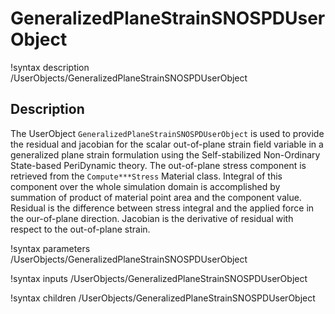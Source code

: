 # GeneralizedPlaneStrainSNOSPDUserObject

!syntax description /UserObjects/GeneralizedPlaneStrainSNOSPDUserObject

## Description

The UserObject `GeneralizedPlaneStrainSNOSPDUserObject` is used to provide the residual and jacobian for the scalar out-of-plane strain field variable in a generalized plane strain formulation using the Self-stabilized Non-Ordinary State-based PeriDynamic theory. The out-of-plane stress component is retrieved from the `Compute***Stress` Material class. Integral of this component over the whole simulation domain is accomplished by summation of product of material point area and the component value. Residual is the difference between stress integral and the applied force in the our-of-plane direction. Jacobian is the derivative of residual with respect to the out-of-plane strain.

!syntax parameters /UserObjects/GeneralizedPlaneStrainSNOSPDUserObject

!syntax inputs /UserObjects/GeneralizedPlaneStrainSNOSPDUserObject

!syntax children /UserObjects/GeneralizedPlaneStrainSNOSPDUserObject
